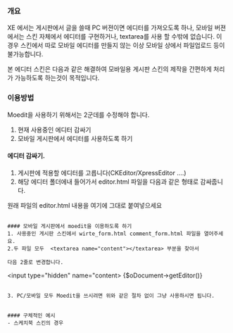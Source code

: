 ### 개요

XE 에서는 게시판에서 글을 쓸때 PC 버젼이면 에디터를 가져오도록 하나, 모바일 버젼에서는 스킨 자체에서 에디터를 구현하거나, textarea를 사용 할 수밖에 없습니다.
이 경우 스킨에서 따로 모바일 에디터를 만들지 않는 이상 모바일 상에서 파일업로드 등이 불가능합니다.

본 에디터 스킨은 다음과 같은 해결하여 모바일용 게시판 스킨의 제작을 간편하게 처리가 가능하도록 하는것이 목적입니다.





### 이용방법

Moedit을 사용하기 위해서는 2군데를 수정해야 합니다.
1. 현재 사용중인 에디터 감싸기
2. 모바일 게시판에서 에디터를 사용하도록 하기


#### 에디터 감싸기.
1. 게시판에 적용할 에디터를 고릅니다(CKEditor/XpressEditor ....)
2. 해당 에디터 폴더에내 들어가서 editor.html 파일을 다음과 같은 형태로 감싸줍니다.


<!--@if(Mobile::isFromMobilePhone() === true)-->
<!--#include("../moedit/moedit.html"")-->
<!--@else-->

원래 파일의 editor.html 내용을 여기에 그대로 붙여넣으세요

<!--@end-->

```

#### 모바일 게시판에서 moedit을 이용하도록 하기
1. 사용중인 게시판 스킨에서 wirte_form.html comment_form.html 파일을 열어주세요.
2.두 파일 모두  <textarea name="content"></textarea> 부분을 찾아서

다음 2줄로 변경합니다.

```
<input type="hidden" name="content>
{$oDocument->getEditor()}
```

3. PC/모바일 모두 Moedit을 쓰시려면 위와 같은 절차 없이 그냥 사용하시면 됩니다.


#### 구체적인 예시
- 스케치북 스킨의 경우
